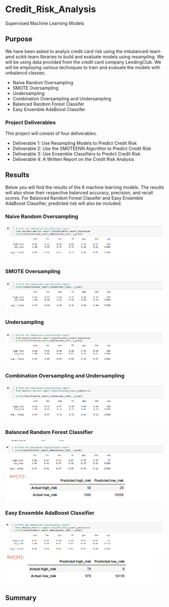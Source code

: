 # Credit_Risk_Analysis
Supervised Machine Learning Models

## Purpose
We have been asked to analyis credit card risk using the imbalanced-learn amd scikit-learn libraries to build and evaluate models using resampling. We will be using data provided from the credit card company LendingClub. We will be employing various techniques to train and evaluate the models with unbalancd classes:
- Naive Random Oversampling
- SMOTE Oversampling
- Undersampling
- Combination Oversampling and Undersampling
- Balanced Random Forest Classifer
- Easy Ensemble AdaBoost Classifer

### Project Deliverables
This project will consist of four deliverables.
- Deliverable 1: Use Resampling Models to Predict Credit Risk
- Deliverable 2: Use the SMOTEENN Algorithm to Predict Credit Risk
- Deliverable 3: Use Ensemble Classifiers to Predict Credit Risk
- Deliverable 4: A Written Report on the Credit Risk Analysis

## Results
Below you will find the results of the 6 machine learning models. The results will also show their respective balanced accuracy, precision, and recall scores. For Balanced Random Forest Classifer and Easy Ensemble AdaBoost Classifier, predicted risk will also be included. 

### Naive Random Oversampling
![Naive](https://github.com/smithsh14/Credit_Risk_Analysis/blob/main/Images/NaiveRandomOversampling.png)

### SMOTE Oversampling
![SMOTE](https://github.com/smithsh14/Credit_Risk_Analysis/blob/main/Images/SMOTEOversampling.png)

### Undersampling
![Undersampling](https://github.com/smithsh14/Credit_Risk_Analysis/blob/main/Images/Undersampling.png)

### Combination Oversampling and Undersampling 
![Combination](https://github.com/smithsh14/Credit_Risk_Analysis/blob/main/Images/Combination.png)

### Balanced Random Forest Classifier
![Forest](https://github.com/smithsh14/Credit_Risk_Analysis/blob/main/Images/BalancedRandomForest.png)
![RISK](https://github.com/smithsh14/Credit_Risk_Analysis/blob/main/Images/BalancedRandomForest_RISK.png)

### Easy Ensemble AdaBoost Classifier
![AdaBoost](https://github.com/smithsh14/Credit_Risk_Analysis/blob/main/Images/AdaBoostClassifer.png)
![RISK](https://github.com/smithsh14/Credit_Risk_Analysis/blob/main/Images/AdaBoostClassifer_RISK.png)

## Summary


